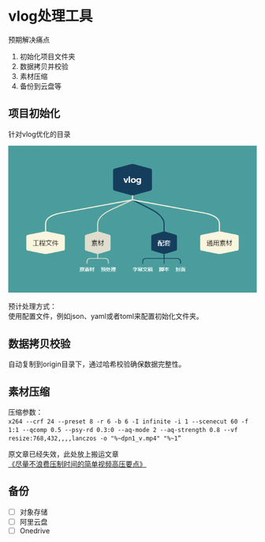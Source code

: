 # vlog处理工具

预期解决痛点
1. 初始化项目文件夹
2. 数据拷贝并校验
3. 素材压缩
4. 备份到云盘等

## 项目初始化
针对vlog优化的目录

![vlog](assets/vlog.png)

预计处理方式：  
使用配置文件，例如json、yaml或者toml来配置初始化文件夹。

## 数据拷贝校验

自动复制到origin目录下，通过哈希校验确保数据完整性。

## 素材压缩
压缩参数：  
`x264 --crf 24 --preset 8 -r 6 -b 6 -I infinite -i 1 --scenecut 60 -f 1:1 --qcomp 0.5 --psy-rd 0.3:0 --aq-mode 2 --aq-strength 0.8 --vf resize:768,432,,,,lanczos -o "%~dpn1_v.mp4" "%~1”`

原文章已经失效，此处放上搬运文章  
[《尽量不浪费压制时间的简单视频高压要点》](https://www.bilibili.com/opus/677444152376426502)

## 备份

- [ ] 对象存储
- [ ] 阿里云盘
- [ ] Onedrive